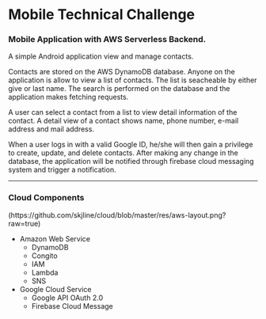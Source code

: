 # Mobile Technical Challenge

### Mobile Application with AWS Serverless Backend.

A simple Android application view and manage contacts.

Contacts are stored on the AWS DynamoDB database. Anyone on the application is allow to view a list of contacts.
The list is seacheable by either give or last name. The search is performed on the database and the application makes fetching requests.

A user can select a contact from a list to view detail information of the contact.
A detail view of a contact shows name, phone number, e-mail address and mail address.

When a user logs in with a valid Google ID, he/she will then gain a privilege to create, update, and delete contacts. 
After making any change in the database, the application will be notified through firebase cloud messaging system and trigger a notification.

----
### Cloud Components
<p>
(https://github.com/skjline/cloud/blob/master/res/aws-layout.png?raw=true)
<p>

* Amazon Web Service
  * DynamoDB
  * Congito
  * IAM
  * Lambda
  * SNS
* Google Cloud Service
  * Google API OAuth 2.0
  * Firebase Cloud Message
